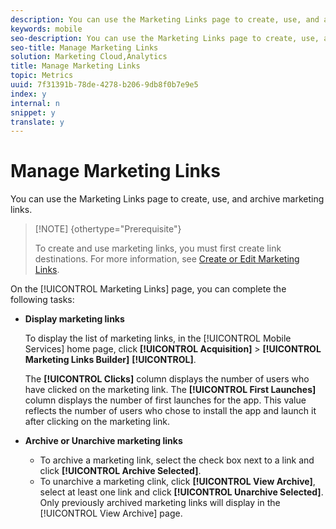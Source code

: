 ```yaml
---
description: You can use the Marketing Links page to create, use, and archive marketing links.
keywords: mobile
seo-description: You can use the Marketing Links page to create, use, and archive marketing links.
seo-title: Manage Marketing Links
solution: Marketing Cloud,Analytics
title: Manage Marketing Links
topic: Metrics
uuid: 7f31391b-78de-4278-b206-9db8f0b7e9e5
index: y
internal: n
snippet: y
translate: y
---
```


# Manage Marketing Links

You can use the Marketing Links page to create, use, and archive marketing links.

>[!NOTE] {othertype="Prerequisite"}
>
>To create and use marketing links, you must first create link destinations. For more information, see [Create or Edit Marketing Links](../../acquisition_main/c_marketing-links-builder/t_create-edit-adobe-links/t_create-edit-adobe-links.md#task_154A125591904CA598DF9391A44C081C).

On the [!UICONTROL Marketing Links] page, you can complete the following tasks:

* **Display marketing links**

  To display the list of marketing links, in the [!UICONTROL Mobile Services] home page, click **[!UICONTROL Acquisition]** > **[!UICONTROL Marketing Links Builder]** **[!UICONTROL]**.

  The **[!UICONTROL Clicks]** column displays the number of users who have clicked on the marketing link. The **[!UICONTROL First Launches]** column displays the number of first launches for the app. This value reflects the number of users who chose to install the app and launch it after clicking on the marketing link. 

* **Archive or Unarchive marketing links**

    * To archive a marketing link, select the check box next to a link and click **[!UICONTROL Archive Selected]**. 
    * To unarchive a marketing clink, click **[!UICONTROL View Archive]**, select at least one link and click **[!UICONTROL Unarchive Selected]**. Only previously archived marketing links will display in the [!UICONTROL View Archive] page.

